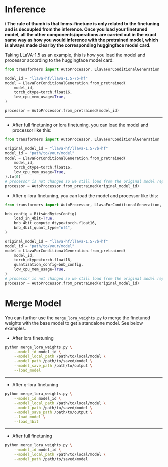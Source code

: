 # Inference

ℹ️ **The rule of thumb is that lmms-finetune is only related to the finetuning and is decoupled from the inference. Once you load your finetuned model, all the other components/operations are carried out in the exact same way as how you would inference with the pretrained model, which is always made clear by the corresponding huggingface model card.**

Taking LLaVA-1.5 as an example, this is how you load the model and processor according to the huggingface model card:
```python
from transformers import AutoProcessor, LlavaForConditionalGeneration

model_id = "llava-hf/llava-1.5-7b-hf"
model = LlavaForConditionalGeneration.from_pretrained(
    model_id, 
    torch_dtype=torch.float16, 
    low_cpu_mem_usage=True, 
)

processor = AutoProcessor.from_pretrained(model_id)
```

----------------

- After full finetuning or lora finetuning, you can load the model and processor like this:
```python
from transformers import AutoProcessor, LlavaForConditionalGeneration

original_model_id = "llava-hf/llava-1.5-7b-hf"
model_id = "path/to/your/model"
model = LlavaForConditionalGeneration.from_pretrained(
    model_id, 
    torch_dtype=torch.float16, 
    low_cpu_mem_usage=True, 
).to(0)
# processor is not changed so we still load from the original model repo
processor = AutoProcessor.from_pretrained(original_model_id)
```


- After q-lora finetuning, you can load the model and processor like this:
```python
from transformers import AutoProcessor, LlavaForConditionalGeneration, BitsAndBytesConfig

bnb_config = BitsAndBytesConfig(
    load_in_4bit=True,
    bnb_4bit_compute_dtype=torch.float16,
    bnb_4bit_quant_type="nf4", 
)

original_model_id = "llava-hf/llava-1.5-7b-hf"
model_id = "path/to/your/model"
model = LlavaForConditionalGeneration.from_pretrained(
    model_id, 
    torch_dtype=torch.float16,
    quantization_config=bnb_config,
    low_cpu_mem_usage=True, 
)
# processor is not changed so we still load from the original model repo
processor = AutoProcessor.from_pretrained(original_model_id)
```


# Merge Model

You can further use the `merge_lora_weights.py` to merge the finetuned weights with the base model to get a standalone model. See below examples.


- After lora finetuning
```bash
python merge_lora_weights.py \
    --model_id model_id \
    --model_local_path /path/to/local/model \
    --model_path /path/to/saved/model \
    --model_save_path /path/to/output \
    --load_model
```

----------------

- After q-lora finetuning
```bash
python merge_lora_weights.py \
    --model_id model_id \
    --model_local_path /path/to/local/model \
    --model_path /path/to/saved/model \
    --model_save_path /path/to/output \
    --load_model \
    --load_4bit
```

----------------

- After full finetuning
```bash
python merge_lora_weights.py \
    --model_id model_id \
    --model_local_path /path/to/local/model \
    --model_path /path/to/saved/model
```
